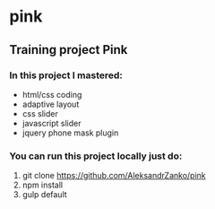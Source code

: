 # pink
## Training project Pink

### In this project I mastered:
* html/css coding
* adaptive layout
* css slider
* javascript slider
* jquery phone mask plugin

### You can run this project locally just do:
1. git clone https://github.com/AleksandrZanko/pink
2. npm install
3. gulp default
